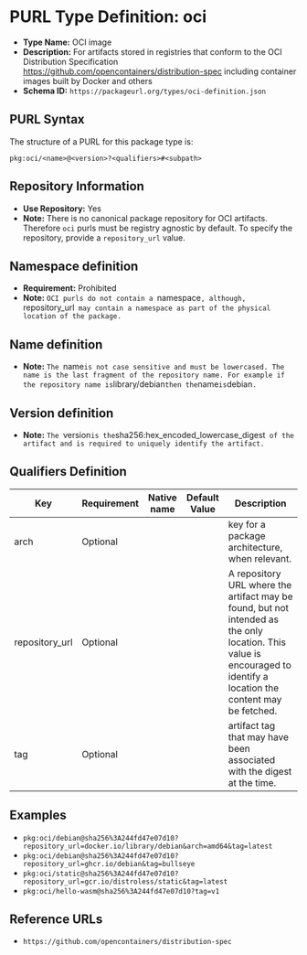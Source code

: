 <!--  NOTE: Auto-generated from the JSON PURL type definition.
Do not manually edit this file. Edit the JSON type definition instead. -->

# PURL Type Definition: oci

- **Type Name:** OCI image
- **Description:** For artifacts stored in registries that conform to the OCI Distribution Specification https://github.com/opencontainers/distribution-spec including container images built by Docker and others
- **Schema ID:** `https://packageurl.org/types/oci-definition.json`

## PURL Syntax

The structure of a PURL for this package type is:

    pkg:oci/<name>@<version>?<qualifiers>#<subpath>

## Repository Information

- **Use Repository:** Yes
- **Note:** There is no canonical package repository for OCI artifacts. Therefore `oci` purls must be registry agnostic by default. To specify the repository, provide a `repository_url` value.

## Namespace definition

- **Requirement:** Prohibited
- **Note:** `OCI purls do not contain a `namespace`, although, `repository_url` may contain a namespace as part of the physical location of the package.`

## Name definition

- **Note:** `The `name` is not case sensitive and must be lowercased. The name is the last fragment of the repository name. For example if the repository name is `library/debian` then the `name` is `debian`.`

## Version definition

- **Note:** `The `version` is the `sha256:hex_encoded_lowercase_digest` of the artifact and is required to uniquely identify the artifact.`

## Qualifiers Definition

| Key  | Requirement | Native name | Default Value | Description |
|------|-------------|-------------|---------------|-------------|
| arch | Optional |  |  | key for a package architecture, when relevant. |
| repository_url | Optional |  |  | A repository URL where the artifact may be found, but not intended as the only location. This value is encouraged to identify a location the content may be fetched. |
| tag | Optional |  |  | artifact tag that may have been associated with the digest at the time. |

## Examples

- `pkg:oci/debian@sha256%3A244fd47e07d10?repository_url=docker.io/library/debian&arch=amd64&tag=latest`
- `pkg:oci/debian@sha256%3A244fd47e07d10?repository_url=ghcr.io/debian&tag=bullseye`
- `pkg:oci/static@sha256%3A244fd47e07d10?repository_url=gcr.io/distroless/static&tag=latest`
- `pkg:oci/hello-wasm@sha256%3A244fd47e07d10?tag=v1`

## Reference URLs

- `https://github.com/opencontainers/distribution-spec`
